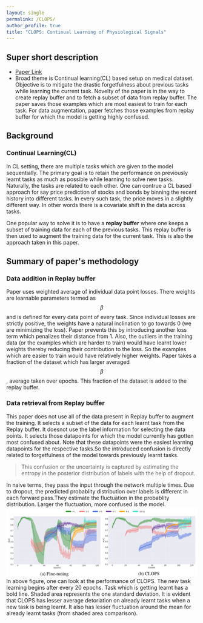 ```yaml
---
layout: single
permalink: /CLOPS/
author_profile: true
title: "CLOPS: Continual Learning of Physiological Signals"
---
```

## Super short description
* [Paper Link](https://arxiv.org/abs/2004.09578)
* Broad theme is Continual learning(CL) based setup on medical dataset. Objective is to mitigate the drastic forgetfulness about previous tasks while learning the current task. Novelty of the paper is in the way to create replay buffer and to fetch a subset of data from replay buffer. The paper saves those examples which are most easiest to train for each task. For data augmentation, paper fetches those examples from replay buffer for which the model is getting highly confused.

## Background
### Continual Learning(CL)
In CL setting, there are multiple tasks which are given to the model sequentially. The primary goal is to retain the performance on previously learnt tasks as much as possible while learning to solve new tasks. Naturally, the tasks are related to each other. One can contrue a CL based approach for say price prediction of stocks and bonds by binning the recent history into different tasks. In every such task, the price moves in a slightly different way. In other words there is a covariate shift in the data across tasks.

One popular way to solve it is to have a **replay buffer** where one keeps a subset of training data for each of the previous tasks. This replay buffer is then used to augment the training data for the current task. This is also the approach taken in this paper.

## Summary of paper's methodology
### Data addition in Replay buffer
Paper uses weighted average of individual data point losses. There weights are learnable parameters termed as $$\beta$$ and is defined for every data point of every task. Since individual losses are strictly positive, the weights have a natural inclination to go towards 0 (we are minimizing the loss). Paper prevents this by introducing another loss term which penalizes their distance from 1.  Also, the outliers in the training data (or the examples which are harder to train) would have learnt lower weights thereby reducing their contribution  to the loss. So the examples which are easier to train would have relatively higher weights. Paper takes a fraction of the dataset which has larger averaged $$\beta$$, average taken over epochs. This fraction of the dataset is added to the replay buffer.

### Data retrieval from Replay buffer
This paper does not use all of the data present in Replay buffer to augment the training. It selects a subset of the data for each learnt task from the Replay buffer. It doesnot use the label information for selecting the data points. It selects those datapoints for which the model currently has gotten most confused about. Note that these datapoints were the easiest learning datapoints for the respective tasks.So the introduced confusion is directly related to forgetfulness of the model towards previously learnt tasks.
>This confusion or the uncertainty is captured by estimating the entropy in the posterior distribution of labels with the help of dropout.

In naive terms, they pass the input through the network multiple times. Due to dropout, the predicted probablity distribution over labels is different in each forward pass.They estimate the fluctuation in the probablity distribution. Larger the fluctuation, more confused is the model.
<img src="../assets/images/CLOPS.png" alt="drawing"
title=" Less forgetfulness in CLOPS. (Taken from https://arxiv.org/abs/2004.09578) "/>
In above figure, one can look at the performance of CLOPS. The new task learning begins after every 20 epochs. Task which is getting learnt has a bold line. Shaded area represents the one standard deviation. It is evident that CLOPS has  lesser average detoriation on already learnt tasks when a new task is being learnt. It also has lesser fluctuation around the mean for already learnt tasks (from shaded area comparison).
